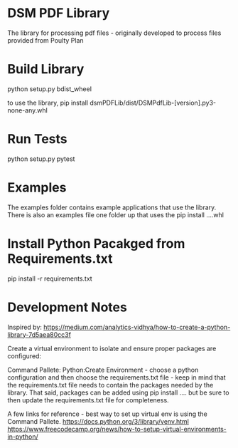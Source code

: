 # DSM PDF Library
The library for processing pdf files - originally developed to process files provided from Poulty Plan

# Build Library
python setup.py bdist_wheel

to use the library, pip install dsmPDFLib/dist/DSMPdfLib-[version].py3-none-any.whl

# Run Tests
python setup.py pytest

# Examples
The examples folder contains example applications that use the library.  There is also an examples file one folder up that uses the pip install ....whl

# Install Python Pacakged from Requirements.txt
pip install -r requirements.txt

# Development Notes
Inspired by:
https://medium.com/analytics-vidhya/how-to-create-a-python-library-7d5aea80cc3f

Create a virtual environment to isolate and ensure proper packages are configured:

Command Pallete: Python:Create Environment - choose a python configuration and then choose the requirements.txt file - keep in mind that the requirements.txt file needs to contain the packages needed by the library.  That said, packages can be added using pip install .... but be sure to then update the requirements.txt file for completeness.


A few links for reference - best way to set up virtual env is using the Command Pallete.
https://docs.python.org/3/library/venv.html
https://www.freecodecamp.org/news/how-to-setup-virtual-environments-in-python/





